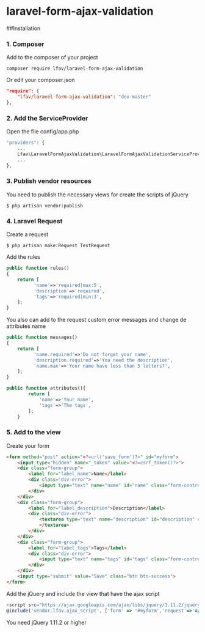 # laravel-form-ajax-validation

##Installation

### 1. Composer

Add to the composer of your project

```console
composer require lfav/laravel-form-ajax-validation
```

Or edit your composer.json

```json
"require": {
    "lfav/laravel-form-ajax-validation": "dev-master"
},
```

### 2. Add the ServiceProvider

Open the file config/app.php

```php
"providers": {
    ...
    Lfav\LaravelFormAjaxValidation\LaravelFormAjaxValidationServiceProvider::class,
    ...
},
```

### 3. Publish vendor resources

You need to publish the necessary views for create the scripts of jQuery

```console
$ php artisan vendor:publish
```

### 4. Laravel Request

Create a request

```console
$ php artisan make:Request TestRequest
```

Add the rules

```php
public function rules()
{
	return [
          'name'=>'required|max:5',
          'description'=>'required',
          'tags'=>'required|min:3',
	];
}
```

You also can add to the request custom error messages and change de attributes name

```php
public function messages()
{
	return [
          'name.required'=>'Do not forget your name',
          'description.required'=>'You need the description',
          'name.max'=>'Your name have less than 5 letters?',
	];
}

public function attributes(){
        return [
            'name'=>'Your name',
            'tags'=>'The tags',
        ];
    }
```

### 5. Add to the view

Create your form

```html
<form method="post" action="<?=url('save_form')?>" id="myform">
    <input type="hidden" name="_token" value="<?=csrf_token()?>">
    <div class="form-group">
        <label for="label_name">Name</label>
		<div class="div-error">
			<input type="text" name="name" id="name" class="form-control">
		</div>
    </div>
    <div class="form-group">
        <label for="label_description">Description</label>
		<div class="div-error">
			<textarea type="text" name="description" id="description" rows="5" class="form-control">
			</textarea>
		</div>
    </div>
    <div class="form-group">
        <label for="label_tags">Tags</label>
		<div class="div-error">
			<input type="text" name="tags" id="tags" class="form-control">
		</div>
    </div>
    <input type="submit" value="Save" class="btn btn-success">
</form>
```

Add the jQuery and include the view that have the ajax script

```javascript
<script src="https://ajax.googleapis.com/ajax/libs/jquery/1.11.2/jquery.min.js"></script>
@include('vendor.lfav.ajax_script', ['form' => '#myform','request'=>'App/Http/Requests/TestRequest','on_start'=>true])
```

You need jQuery 1.11.2 or higher

